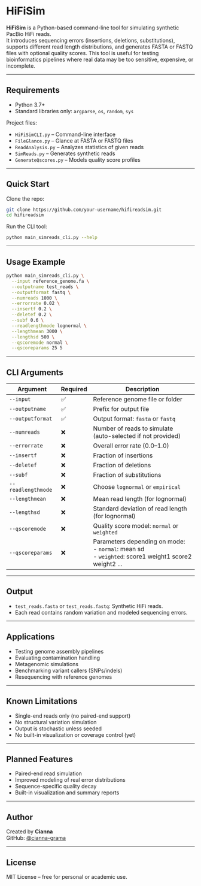 # HiFiSim

**HiFiSim** is a Python-based command-line tool for simulating synthetic PacBio HiFi reads.  
It introduces sequencing errors (insertions, deletions, substitutions), supports different read length distributions, and generates FASTA or FASTQ files with optional quality scores. This tool is useful for testing bioinformatics pipelines where real data may be too sensitive, expensive, or incomplete.

---

## Requirements

- Python 3.7+
- Standard libraries only: `argparse`, `os`, `random`, `sys`

Project files:
- `HiFiSimCLI.py` – Command-line interface
- `FileGlance.py` – Glance at FASTA or FASTQ files
- `ReadAnalysis.py` – Analyzes statistics of given reads
- `SimReads.py` – Generates synthetic reads
- `GenerateQscores.py` – Models quality score profiles

---

## Quick Start

Clone the repo:

```bash
git clone https://github.com/your-username/hifireadsim.git
cd hifireadsim
```

Run the CLI tool:

```bash
python main_simreads_cli.py --help
```

---

## Usage Example

```bash
python main_simreads_cli.py \
  --input reference_genome.fa \
  --outputname test_reads \
  --outputformat fastq \
  --numreads 1000 \
  --errorrate 0.02 \
  --insertf 0.2 \
  --deletef 0.2 \
  --subf 0.6 \
  --readlengthmode lognormal \
  --lengthmean 3000 \
  --lengthsd 500 \
  --qscoremode normal \
  --qscoreparams 25 5
```

---

## CLI Arguments

| Argument             | Required | Description |
|----------------------|----------|-------------|
| `--input`            | ✅        | Reference genome file or folder |
| `--outputname`       | ✅        | Prefix for output file |
| `--outputformat`     | ✅        | Output format: `fasta` or `fastq` |
| `--numreads`         | ❌        | Number of reads to simulate (auto-selected if not provided) |
| `--errorrate`        | ❌        | Overall error rate (0.0–1.0) |
| `--insertf`          | ❌        | Fraction of insertions |
| `--deletef`          | ❌        | Fraction of deletions |
| `--subf`             | ❌        | Fraction of substitutions |
| `--readlengthmode`   | ❌        | Choose `lognormal` or `empirical` |
| `--lengthmean`       | ❌        | Mean read length (for lognormal) |
| `--lengthsd`         | ❌        | Standard deviation of read length (for lognormal) |
| `--qscoremode`       | ❌        | Quality score model: `normal` or `weighted` |
| `--qscoreparams`     | ❌        | Parameters depending on mode:<br>- `normal`: mean sd<br>- `weighted`: score1 weight1 score2 weight2 ... |

---

## Output

- `test_reads.fasta` or `test_reads.fastq`: Synthetic HiFi reads.
- Each read contains random variation and modeled sequencing errors.

---

## Applications

- Testing genome assembly pipelines
- Evaluating contamination handling
- Metagenomic simulations
- Benchmarking variant callers (SNPs/indels)
- Resequencing with reference genomes

---

## Known Limitations

- Single-end reads only (no paired-end support)
- No structural variation simulation
- Output is stochastic unless seeded
- No built-in visualization or coverage control (yet)

---

## Planned Features

- Paired-end read simulation
- Improved modeling of real error distributions
- Sequence-specific quality decay
- Built-in visualization and summary reports

---

## Author

Created by **Cianna**  
GitHub: [@cianna-grama](https://github.com/cianna-grama)

---

## License

MIT License – free for personal or academic use.

